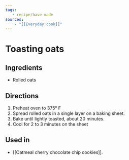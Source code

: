 ```yaml
---
tags: 
   - recipe/have-made
sources: 
    - "[[Everyday cook]]"
---
```

# Toasting oats
##  Ingredients
- Rolled oats
## Directions
1. Preheat oven to 375° F
2.  Spread rolled oats in a single layer on a baking sheet.
3.  Bake until lightly toasted, about 20 minutes.
4.  Cool for 2 to 3 minutes on the sheet
## Used in
- [[Oatmeal cherry chocolate chip cookies]].